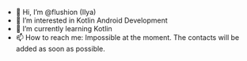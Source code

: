 - 👋 Hi, I’m @flushion (Ilya)
- 👀 I’m interested in Kotlin Android Development
- 🌱 I’m currently learning Kotlin
- 📫 How to reach me: Impossible at the moment. The contacts will be added as soon as possible.

